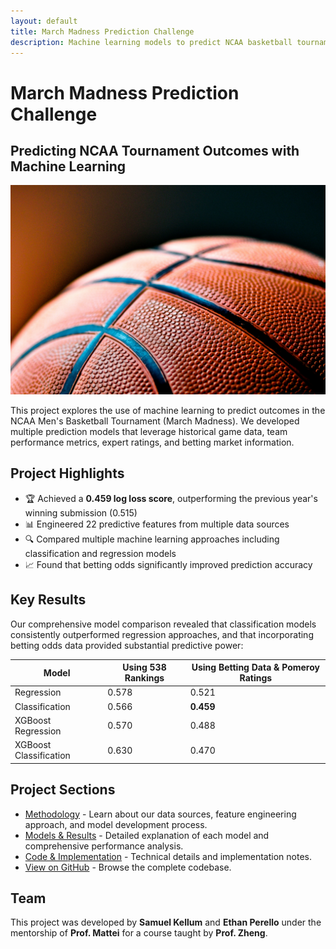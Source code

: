 ```yaml
---
layout: default
title: March Madness Prediction Challenge
description: Machine learning models to predict NCAA basketball tournament outcomes
---
```


# March Madness Prediction Challenge

## Predicting NCAA Tournament Outcomes with Machine Learning

![Basketball Tournament](assets/basketball.jpg)

This project explores the use of machine learning to predict outcomes in the NCAA Men's Basketball Tournament (March Madness). We developed multiple prediction models that leverage historical game data, team performance metrics, expert ratings, and betting market information.

## Project Highlights

- 🏆 Achieved a **0.459 log loss score**, outperforming the previous year's winning submission (0.515)
- 📊 Engineered 22 predictive features from multiple data sources
- 🔍 Compared multiple machine learning approaches including classification and regression models
- 📈 Found that betting odds significantly improved prediction accuracy

## Key Results

Our comprehensive model comparison revealed that classification models consistently outperformed regression approaches, and that incorporating betting odds data provided substantial predictive power:

<div class="results-container">
  <table class="results-table">
    <thead>
      <tr>
        <th>Model</th>
        <th>Using 538 Rankings</th>
        <th>Using Betting Data & Pomeroy Ratings</th>
      </tr>
    </thead>
    <tbody>
      <tr>
        <td>Regression</td>
        <td>0.578</td>
        <td>0.521</td>
      </tr>
      <tr>
        <td>Classification</td>
        <td>0.566</td>
        <td><strong>0.459</strong></td>
      </tr>
      <tr>
        <td>XGBoost Regression</td>
        <td>0.570</td>
        <td>0.488</td>
      </tr>
      <tr>
        <td>XGBoost Classification</td>
        <td>0.630</td>
        <td>0.470</td>
      </tr>
    </tbody>
  </table>
</div>

## Project Sections

- [Methodology](methodology.html) - Learn about our data sources, feature engineering approach, and model development process.
- [Models & Results](results.html) - Detailed explanation of each model and comprehensive performance analysis.
- [Code & Implementation](code.html) - Technical details and implementation notes.
- [View on GitHub](https://github.com/yourusername/march-madness-prediction) - Browse the complete codebase.

## Team

This project was developed by **Samuel Kellum** and **Ethan Perello** under the mentorship of **Prof. Mattei** for a course taught by **Prof. Zheng**.
